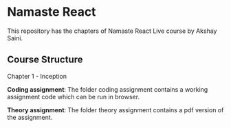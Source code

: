 # Namaste React

This repository has the chapters of Namaste React Live course by Akshay Saini. 

## Course Structure
Chapter 1 - Inception

**Coding assignment**: The folder coding assignment contains a working assignment code which can be run in browser.

**Theory assignment**: The folder theory assignment contains a pdf version of the assignment.

